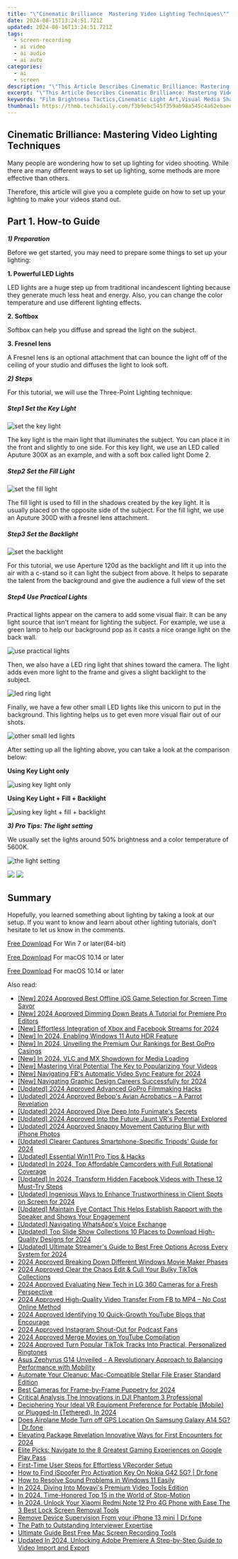 ```yaml
---
title: "\"Cinematic Brilliance  Mastering Video Lighting Techniques\""
date: 2024-08-15T13:24:51.721Z
updated: 2024-08-16T13:24:51.721Z
tags: 
  - screen-recording
  - ai video
  - ai audio
  - ai auto
categories: 
  - ai
  - screen
description: "\"This Article Describes Cinematic Brilliance: Mastering Video Lighting Techniques\""
excerpt: "\"This Article Describes Cinematic Brilliance: Mastering Video Lighting Techniques\""
keywords: "Film Brightness Tactics,Cinematic Light Art,Visual Media Shading,Movie Illumination Skills,Video Glow Techniques,Cinematic Luminance Tricks,Screen Brilliance Methods"
thumbnail: https://thmb.techidaily.com/f3b9ebc545f359ab98a545c4a62ebaee9fb8e9ec48b8af506bc5428bdf5f9d0e.jpg
---
```


## Cinematic Brilliance: Mastering Video Lighting Techniques

Many people are wondering how to set up lighting for video shooting. While there are many different ways to set up lighting, some methods are more effective than others.

Therefore, this article will give you a complete guide on how to set up your lighting to make your videos stand out.

## Part 1\. How-to Guide

**_1) Preparation_**

Before we get started, you may need to prepare some things to set up your lighting:

**1\. Powerful LED Lights**

LED lights are a huge step up from traditional incandescent lighting because they generate much less heat and energy. Also, you can change the color temperature and use different lighting effects.

**2\. Softbox**

Softbox can help you diffuse and spread the light on the subject.

**3\. Fresnel lens**

A Fresnel lens is an optional attachment that can bounce the light off of the ceiling of your studio and diffuses the light to look soft.

**_2) Steps_**

For this tutorial, we will use the Three-Point Lighting technique:

##### Step1 Set the Key Light

![set the key light](https://images.wondershare.com/filmora/article-images/2022/12/make-videos-stand-out-1.jpg)

The key light is the main light that illuminates the subject. You can place it in the front and slightly to one side. For this key light, we use an LED called Aputure 300X as an example, and with a soft box called light Dome 2.

##### Step2 Set the Fill Light

![set the fill light](https://images.wondershare.com/filmora/article-images/2022/12/make-videos-stand-out-2.jpg)

The fill light is used to fill in the shadows created by the key light. It is usually placed on the opposite side of the subject. For the fill light, we use an Aputure 300D with a fresnel lens attachment.

##### Step3 Set the Backlight

![set the backlight](https://images.wondershare.com/filmora/article-images/2022/12/make-videos-stand-out-3.jpg)

For this tutorial, we use Aperture 120d as the backlight and lift it up into the air with a c-stand so it can light the subject from above. It helps to separate the talent from the background and give the audience a full view of the set

##### Step4 Use Practical Lights

Practical lights appear on the camera to add some visual flair. It can be any light source that isn't meant for lighting the subject. For example, we use a green lamp to help our background pop as it casts a nice orange light on the back wall.

![use practical lights](https://images.wondershare.com/filmora/article-images/2022/12/make-videos-stand-out-4.jpg)

Then, we also have a LED ring light that shines toward the camera. The light adds even more light to the frame and gives a slight backlight to the subject.

![led ring light](https://images.wondershare.com/filmora/article-images/2022/12/make-videos-stand-out-5.jpg)

Finally, we have a few other small LED lights like this unicorn to put in the background. This lighting helps us to get even more visual flair out of our shots.

![other small led lights](https://images.wondershare.com/filmora/article-images/2022/12/make-videos-stand-out-6.jpg)

After setting up all the lighting above, you can take a look at the comparison below:

**Using Key Light only**

![using key light only](https://images.wondershare.com/filmora/article-images/2022/12/make-videos-stand-out-7.jpg)

**Using Key Light + Fill + Backlight**

![using key light + fill + backlight](https://images.wondershare.com/filmora/article-images/2022/12/make-videos-stand-out-8.jpg)

**_3) Pro Tips: The light setting_**

We usually set the lights around 50% brightness and a color temperature of 5600K.

![the light setting](https://images.wondershare.com/filmora/article-images/2022/12/make-videos-stand-out-9.jpg)

<!-- affiliate ads begin -->
<a href="https://shop.manycam.com/order/checkout.php?PRODS=17727588&QTY=1&AFFILIATE=108875&CART=1"><img src="https://secure.avangate.com/images/merchant/8230bea7d54bcdf99cdfe85cb07313d5/mcaffbanner600x500.png" border="0"></a>
<a href="https://shop.manycam.com/order/checkout.php?PRODS=17727588&QTY=1&AFFILIATE=108875&CART=1"><img src="https://secure.avangate.com/images/merchant/8230bea7d54bcdf99cdfe85cb07313d5/Affiliates_300x250px_valentinesday.png" border="0"></a>
<!-- affiliate ads end -->
## Summary

Hopefully, you learned something about lighting by taking a look at our setup. If you want to know and learn about other lighting tutorials, don’t hesitate to let us know in the comments.

[Free Download](https://tools.techidaily.com/wondershare/filmora/download/) For Win 7 or later(64-bit)

[Free Download](https://tools.techidaily.com/wondershare/filmora/download/) For macOS 10.14 or later

[Free Download](https://tools.techidaily.com/wondershare/filmora/download/) For macOS 10.14 or later

<ins class="adsbygoogle"
     style="display:block"
     data-ad-format="autorelaxed"
     data-ad-client="ca-pub-7571918770474297"
     data-ad-slot="1223367746"></ins>

<ins class="adsbygoogle"
     style="display:block"
     data-ad-format="autorelaxed"
     data-ad-client="ca-pub-7571918770474297"
     data-ad-slot="1223367746"></ins>



<ins class="adsbygoogle"
     style="display:block"
     data-ad-client="ca-pub-7571918770474297"
     data-ad-slot="8358498916"
     data-ad-format="auto"
     data-full-width-responsive="true"></ins>


<span class="atpl-alsoreadstyle">Also read:</span>
<div><ul>
<li><a href="https://video-capture.techidaily.com/new-2024-approved-best-offline-ios-game-selection-for-screen-time-savor/"><u>[New] 2024 Approved  Best Offline iOS Game Selection for Screen Time Savor</u></a></li>
<li><a href="https://fox-hovers.techidaily.com/new-2024-approved-dimming-down-beats-a-tutorial-for-premiere-pro-editors/"><u>[New] 2024 Approved  Dimming Down Beats  A Tutorial for Premiere Pro Editors</u></a></li>
<li><a href="https://facebook-videos.techidaily.com/new-effortless-integration-of-xbox-and-facebook-streams-for-2024/"><u>[New] Effortless Integration of Xbox and Facebook Streams for 2024</u></a></li>
<li><a href="https://fox-hovers.techidaily.com/new-in-2024-enabling-windows-11-auto-hdr-feature/"><u>[New] In 2024, Enabling Windows 11 Auto HDR Feature</u></a></li>
<li><a href="https://fox-hovers.techidaily.com/new-in-2024-unveiling-the-premium-our-rankings-for-best-gopro-casings/"><u>[New] In 2024, Unveiling the Premium  Our Rankings for Best GoPro Casings</u></a></li>
<li><a href="https://fox-hovers.techidaily.com/new-in-2024-vlc-and-mx-showdown-for-media-loading/"><u>[New] In 2024, VLC and MX Showdown for Media Loading</u></a></li>
<li><a href="https://youtube-blog.techidaily.com/astering-viral-potential-the-key-to-popularizing-your-videos/"><u>[New] Mastering Viral Potential  The Key to Popularizing Your Videos</u></a></li>
<li><a href="https://facebook-video-recording.techidaily.com/new-navigating-fbs-automatic-video-sync-feature-for-2024/"><u>[New] Navigating FB's Automatic Video Sync Feature for 2024</u></a></li>
<li><a href="https://fox-hovers.techidaily.com/new-navigating-graphic-design-careers-successfully-for-2024/"><u>[New] Navigating Graphic Design Careers Successfully for 2024</u></a></li>
<li><a href="https://fox-hovers.techidaily.com/updated-2024-approved-advanced-gopro-filmmaking-hacks/"><u>[Updated] 2024 Approved  Advanced GoPro Filmmaking Hacks</u></a></li>
<li><a href="https://fox-hovers.techidaily.com/updated-2024-approved-bebops-avian-acrobatics-a-parrot-revelation/"><u>[Updated] 2024 Approved  Bebop's Avian Acrobatics – A Parrot Revelation</u></a></li>
<li><a href="https://fox-hovers.techidaily.com/updated-2024-approved-dive-deep-into-funimates-secrets/"><u>[Updated] 2024 Approved  Dive Deep Into Funimate's Secrets</u></a></li>
<li><a href="https://fox-hovers.techidaily.com/updated-2024-approved-into-the-future-jaunt-vrs-potential-explored/"><u>[Updated] 2024 Approved  Into the Future  Jaunt VR's Potential Explored</u></a></li>
<li><a href="https://fox-hovers.techidaily.com/updated-2024-approved-snappy-movement-capturing-blur-with-iphone-photos/"><u>[Updated] 2024 Approved  Snappy Movement  Capturing Blur with iPhone Photos</u></a></li>
<li><a href="https://fox-hovers.techidaily.com/updated-clearer-captures-smartphone-specific-tripods-guide-for-2024/"><u>[Updated] Clearer Captures  Smartphone-Specific Tripods' Guide for 2024</u></a></li>
<li><a href="https://fox-hovers.techidaily.com/updated-essential-win11-pro-tips-and-hacks/"><u>[Updated] Essential Win11 Pro Tips & Hacks</u></a></li>
<li><a href="https://fox-hovers.techidaily.com/updated-in-2024-top-affordable-camcorders-with-full-rotational-coverage/"><u>[Updated] In 2024, Top Affordable Camcorders with Full Rotational Coverage</u></a></li>
<li><a href="https://facebook-clips.techidaily.com/updated-in-2024-transform-hidden-facebook-videos-with-these-12-must-try-steps/"><u>[Updated] In 2024, Transform Hidden Facebook Videos with These 12 Must-Try Steps</u></a></li>
<li><a href="https://fox-hovers.techidaily.com/updated-ingenious-ways-to-enhance-trustworthiness-in-client-spots-on-screen-for-2024/"><u>[Updated] Ingenious Ways to Enhance Trustworthiness in Client Spots on Screen for 2024</u></a></li>
<li><a href="https://extra-approaches.techidaily.com/updated-maintain-eye-contact-this-helps-establish-rapport-with-the-speaker-and-shows-your-engagement/"><u>[Updated] Maintain Eye Contact  This Helps Establish Rapport with the Speaker and Shows Your Engagement</u></a></li>
<li><a href="https://fox-hovers.techidaily.com/updated-navigating-whatsapps-voice-exchange/"><u>[Updated] Navigating WhatsApp's Voice Exchange</u></a></li>
<li><a href="https://fox-hovers.techidaily.com/updated-top-slide-show-collections-10-places-to-download-high-quality-designs-for-2024/"><u>[Updated] Top Slide Show Collections  10 Places to Download High-Quality Designs for 2024</u></a></li>
<li><a href="https://fox-hovers.techidaily.com/updated-ultimate-streamers-guide-to-best-free-options-across-every-system-for-2024/"><u>[Updated] Ultimate Streamer's Guide to Best Free Options Across Every System for 2024</u></a></li>
<li><a href="https://fox-hovers.techidaily.com/2024-approved-breaking-down-different-windows-movie-maker-phases/"><u>2024 Approved  Breaking Down Different Windows Movie Maker Phases</u></a></li>
<li><a href="https://fox-hovers.techidaily.com/2024-approved-clear-the-chaos-edit-and-cull-your-bulky-tiktok-collections/"><u>2024 Approved  Clear the Chaos  Edit & Cull Your Bulky TikTok Collections</u></a></li>
<li><a href="https://fox-hovers.techidaily.com/2024-approved-evaluating-new-tech-in-lg-360-cameras-for-a-fresh-perspective/"><u>2024 Approved  Evaluating New Tech in LG 360 Cameras for a Fresh Perspective</u></a></li>
<li><a href="https://facebook-video-files.techidaily.com/2024-approved-high-quality-video-transfer-from-fb-to-mp4-no-cost-online-method/"><u>2024 Approved  High-Quality Video Transfer From FB to MP4 – No Cost Online Method</u></a></li>
<li><a href="https://youtube-zero.techidaily.com/approved-identifying-10-quick-growth-youtube-blogs-that-encourage/"><u>2024 Approved  Identifying 10 Quick-Growth YouTube Blogs that Encourage</u></a></li>
<li><a href="https://fox-hovers.techidaily.com/2024-approved-instagram-shout-out-for-podcast-fans/"><u>2024 Approved  Instagram Shout-Out for Podcast Fans</u></a></li>
<li><a href="https://fox-hovers.techidaily.com/2024-approved-merge-movies-on-youtube-compilation/"><u>2024 Approved  Merge Movies on YouTube Compilation</u></a></li>
<li><a href="https://fox-hovers.techidaily.com/2024-approved-turn-popular-tiktok-tracks-into-practical-personalized-ringtones/"><u>2024 Approved  Turn Popular TikTok Tracks Into Practical, Personalized Ringtones</u></a></li>
<li><a href="https://buynow-marvelous.techidaily.com/asus-zephyrus-g14-unveiled-a-revolutionary-approach-to-balancing-performance-with-mobility/"><u>Asus Zephyrus G14 Unveiled - A Revolutionary Approach to Balancing Performance with Mobility</u></a></li>
<li><a href="https://data-safeguard.techidaily.com/automate-your-cleanup-mac-compatible-stellar-file-eraser-standard-edition/"><u>Automate Your Cleanup: Mac-Compatible Stellar File Eraser Standard Edition</u></a></li>
<li><a href="https://fox-hovers.techidaily.com/best-cameras-for-frame-by-frame-puppetry-for-2024/"><u>Best Cameras for Frame-by-Frame Puppetry for 2024</u></a></li>
<li><a href="https://extra-lessons.techidaily.com/critical-analysis-the-innovations-in-dji-phantom-3-professional/"><u>Critical Analysis  The Innovations in DJI Phantom 3 Professional</u></a></li>
<li><a href="https://fox-hovers.techidaily.com/deciphering-your-ideal-vr-equipment-preference-for-portable-mobile-or-plugged-in-tethered-in-2024/"><u>Deciphering Your Ideal VR Equipment  Preference for Portable (Mobile) or Plugged-In (Tethered), In 2024</u></a></li>
<li><a href="https://fake-location.techidaily.com/does-airplane-mode-turn-off-gps-location-on-samsung-galaxy-a14-5g-drfone-by-drfone-virtual-android/"><u>Does Airplane Mode Turn off GPS Location On Samsung Galaxy A14 5G? | Dr.fone</u></a></li>
<li><a href="https://fox-hovers.techidaily.com/elevating-package-revelation-innovative-ways-for-first-encounters-for-2024/"><u>Elevating Package Revelation  Innovative Ways for First Encounters for 2024</u></a></li>
<li><a href="https://buynow-tips.techidaily.com/elite-picks-navigate-to-the-8-greatest-gaming-experiences-on-google-play-pass/"><u>Elite Picks: Navigate to the 8 Greatest Gaming Experiences on Google Play Pass</u></a></li>
<li><a href="https://video-capture.techidaily.com/first-time-user-steps-for-effortless-vrecorder-setup/"><u>First-Time User Steps for Effortless VRecorder Setup</u></a></li>
<li><a href="https://fake-location.techidaily.com/how-to-find-ispoofer-pro-activation-key-on-nokia-g42-5g-drfone-by-drfone-virtual-android/"><u>How to Find iSpoofer Pro Activation Key On Nokia G42 5G? | Dr.fone</u></a></li>
<li><a href="https://sound-issues.techidaily.com/how-to-resolve-sound-problems-in-windows-11-easily/"><u>How to Resolve Sound Problems in Windows 11 Easily</u></a></li>
<li><a href="https://fox-hovers.techidaily.com/in-2024-diving-into-movavis-premium-video-tools-edition/"><u>In 2024, Diving Into Movavi's Premium Video Tools Edition</u></a></li>
<li><a href="https://fox-hovers.techidaily.com/in-2024-time-honored-top-15-in-the-world-of-stop-motion/"><u>In 2024, Time-Honored Top 15 in the World of Stop-Motion</u></a></li>
<li><a href="https://unlock-android.techidaily.com/in-2024-unlock-your-xiaomi-redmi-note-12-pro-4g-phone-with-ease-the-3-best-lock-screen-removal-tools-by-drfone-android/"><u>In 2024, Unlock Your Xiaomi Redmi Note 12 Pro 4G Phone with Ease The 3 Best Lock Screen Removal Tools</u></a></li>
<li><a href="https://iphone-unlock.techidaily.com/remove-device-supervision-from-your-iphone-13-mini-drfone-by-drfone-ios/"><u>Remove Device Supervision From your iPhone 13 mini | Dr.fone</u></a></li>
<li><a href="https://fox-hovers.techidaily.com/the-path-to-outstanding-interviewer-expertise/"><u>The Path to Outstanding Interviewer Expertise</u></a></li>
<li><a href="https://visual-screen-recording.techidaily.com/ultimate-guide-best-free-mac-screen-recording-tools/"><u>Ultimate Guide  Best Free Mac Screen Recording Tools</u></a></li>
<li><a href="https://video-ai-editor.techidaily.com/updated-in-2024-unlocking-adobe-premiere-a-step-by-step-guide-to-video-import-and-export/"><u>Updated In 2024, Unlocking Adobe Premiere A Step-by-Step Guide to Video Import and Export</u></a></li>
</ul></div>
